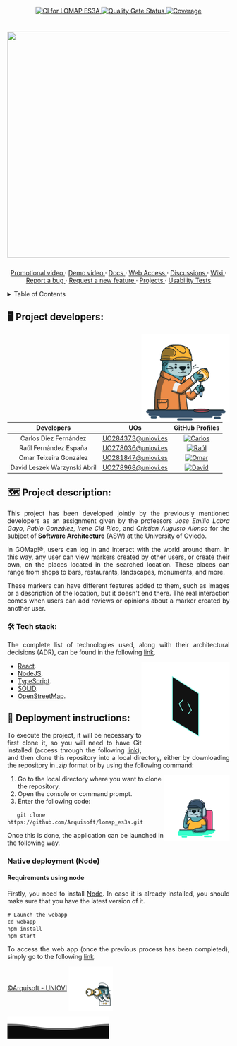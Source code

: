 <p align="center">
   <a href="https://github.com/Arquisoft/lomap_es3a/actions/workflows/lomap_es3a.yml">
      <img alt="CI for LOMAP ES3A" src="https://github.com/Arquisoft/lomap_es3a/actions/workflows/lomap_es3a.yml/badge.svg">
   </a>
   <a href="https://sonarcloud.io/summary/new_code?id=Arquisoft_lomap_es3a">
      <img alt="Quality Gate Status" src="https://sonarcloud.io/api/project_badges/measure?project=Arquisoft_lomap_es3a&metric=alert_status">
   </a>
   <a href="https://sonarcloud.io/summary/new_code?id=Arquisoft_lomap_es3a">
      <img alt="Coverage" src="https://sonarcloud.io/api/project_badges/measure?project=Arquisoft_lomap_es3a&metric=coverage">
   </a>
</p>

<h1 align="center"><img src="https://user-images.githubusercontent.com/91057639/218590043-d4243147-e5c0-4f7b-8fed-12ed8d290490.png" width="1024" height="512"></h1>

<p align="center">
   <a href="https://github.com/Arquisoft/lomap_es3a/wiki/Video-Promocional">
      Promotional video
   </a>
   ·
   <a href="https://github.com/Arquisoft/lomap_es3a/wiki/Video-Demo">
      Demo video
   </a>
   ·
   <a href="https://arquisoft.github.io/lomap_es3a/">
      Docs
   </a>
   ·
   <a href="https://lomapes3a.azurewebsites.net">
      Web Access
   </a>
   ·
   <a href="https://github.com/Arquisoft/lomap_es3a/discussions">
      Discussions
   </a>
   ·
   <a href="https://github.com/Arquisoft/lomap_es3a/wiki">
      Wiki
   </a>
   ·
   <a href="https://github.com/Arquisoft/lomap_es3a/issues/new?assignees=&labels=&template=bug_report.md&title=">
      Report a bug
   </a>
   ·
   <a href="https://github.com/Arquisoft/lomap_es3a/issues/new?assignees=&labels=&template=feature_request.md&title=">
      Request a new feature
   </a>
   ·
   <a href="https://github.com/Arquisoft/lomap_es3a/projects?query=is%3Aopen">
      Projects
   </a>
   ·
   <a href="https://github.com/Arquisoft/lomap_es3a/tree/master/usability_tests">
      Usability Tests
   </a>   
</p>

<details>
  <summary>Table of Contents</summary>
  <ol>
    <li>
      <a href="#🖥️-project-developers">
         Project developers.
      </a>
    </li>
    <li>
      <a href="#🗺️-project-description">
         Project description.
      </a>
      <ol>
         <li>
            <a href="#🛠-tech-stack">
               Tech stack.
            </a>
         </li>
      </ol>
    </li>
    <li>
      <a href="#📑-deployment-instructions">
         Deployment instructions.
      </a>
      <ol>
         <li>
            <a href="#native-deployment-(node)">
               Native deployment (Node).
            </a>
         </li>
      </ol>
    </li>
  </ol>
</details>

## 🖥️ Project developers:
<img align="right" width="200" height="200" src="designs/measuring_oil.gif">

|       Developers        |        UOs         |                                                       GitHub Profiles                                                       |
|:----------------------------:|:------------------:|:------------------------------------------------------------------------------------------------------------------------------:|
|    Carlos Diez Fernández     | UO284373@uniovi.es |  <a href="https://github.com/uo284373"><img alt="Carlos" src="https://img.shields.io/badge/UO284373-Carlos Diez-success"></a>  |
|    Raúl Fernández España     | UO278036@uniovi.es |   <a href="https://github.com/UO278036"><img alt="Raúl" src="https://img.shields.io/badge/UO278036-Raúl Fernández-blue"></a>   |
|    Omar Teixeira González    | UO281847@uniovi.es |    <a href="https://github.com/Omitg24"><img alt="Omar" src="https://img.shields.io/badge/UO281847-Omar Teixeira-red"></a>     |
| David Leszek Warzynski Abril | UO278968@uniovi.es | <a href="https://github.com/UO278968"><img alt="David" src="https://img.shields.io/badge/UO278968-David Warzynski-purple"></a> |


## 🗺️ Project description:

<p align="justify">
This project has been developed jointly by the previously mentioned developers as an assignment given by the professors <em>Jose Emilio Labra Gayo</em>, <em>Pablo González</em>, <em>Irene Cid Rico</em>, and <em>Cristian Augusto Alonso</em> for the subject of <strong>Software Architecture</strong> (ASW) at the University of Oviedo.
</p>
<p align="justify">
In GOMap!®, users can log in and interact with the world around them. In this way, any user can view markers created by other users, or create their own, on the places located in the searched location. These places can range from shops to bars, restaurants, landscapes, monuments, and more.
</p>
<p align="justify">
These markers can have different features added to them, such as images or a description of the location, but it doesn't end there. The real interaction comes when users can add reviews or opinions about a marker created by another user.
</p>

### 🛠 Tech stack:
<p align="justify">
The complete list of technologies used, along with their architectural decisions (ADR), can be found in the following <a href="https://github.com/Arquisoft/lomap_es3a/wiki/Decisiones-Arquitectonicas">link</a>.
</p>
<img align="right" width="200" height="200" src="designs/code.gif">
<ul>
   <li><a href="https://legacy.reactjs.org/">React</a>.</li>
   <li><a href="https://nodejs.org/en">NodeJS</a>.</li>
   <li><a href="https://www.typescriptlang.org/">TypeScript</a>.</li>
   <li><a href="https://solidproject.org/">SOLID</a>.</li>
   <li><a href="https://www.openstreetmap.org/">OpenStreetMap</a>.</li>
</ul>

## 📑 Deployment instructions:
<p align="justify">
   To execute the project, it will be necessary to first clone it, so you will need to have Git installed (access through the following <a href="https://git-scm.com/downloads">link</a>), and then clone this repository into a local directory, either by downloading the repository in <em>.zip</em> format or by using the following command:
</p>
<img align="right" width="150" height="150" src="designs/customer-service.gif">
<ol>
   <li>Go to the local directory where you want to clone the repository.</li>
   <li>Open the console or command prompt.</li>
   <li>Enter the following code:</li>
</ol>

```shell
   git clone https://github.com/Arquisoft/lomap_es3a.git
```
<p align="justify">
   Once this is done, the application can be launched in the following way.
</p>

### Native deployment (Node)
#### Requirements using node
<p align="justify">
   Firstly, you need to install <a href="https://nodejs.org/en">Node</a>. In case it is already installed, you should make sure that you have the latest version of it.
</p>

```shell
# Launch the webapp
cd webapp
npm install
npm start
```
<p align="justify">
   To access the web app (once the previous process has been completed), simply go to the following <a href="http://localhost:3000">link</a>.
</p>

<footer>
   <p>
        <a href="https://arquisoft.github.io/">©Arquisoft - UNIOVI</a> <img align="center" width="100" height="100" src="designs/binocularsV2.gif">
   </p>
  <img src="designs/footer.svg">
</footer>
